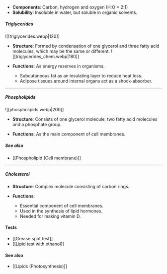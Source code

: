 - **Components**: Carbon, hydrogen and oxygen (H:O = 2:1)
- **Solubility**: Insoluble in water, but soluble in organic solvents.

##### Triglycerides
![[triglycerides.webp|120]] 
- **Structure**:
  Formed by condensation of one glycerol and three fatty acid molecules, which may be the same or different.
  ![[triglycerides_chem.webp|180]]

- **Functions**: As energy reserves in organisms.
	- Subcutaneous fat as an insulating layer to reduce heat loss.
	- Adipose tissues around internal organs act as a shock-absorber.


<hr>

##### Phospholipids
![[phospholipids.webp|200]]
- **Structure**:
  Consists of one glycerol molecule, two fatty acid molecules and a phosphate group.

- **Functions**:
  As the main component of cell membranes.

##### See also
- [[Phospholipid (Cell membrane)]]


<hr>

##### Cholesterol
- **Structure**:
  Complex molecule consisting of carbon rings.

- **Functions**:
	- Essential component of cell membranes.
	- Used in the synthesis of lipid hormones.
	- Needed for making vitamin D.

#### Tests
- [[Grease spot test]]
- [[Lipid test with ethanol]]

#### See also
- [[Lipids (Photosynthesis)]]
